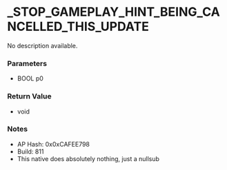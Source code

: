 # _STOP_GAMEPLAY_HINT_BEING_CANCELLED_THIS_UPDATE

No description available.

### Parameters
* BOOL p0

### Return Value
* void

### Notes
* AP Hash: 0x0xCAFEE798
* Build: 811
* This native does absolutely nothing, just a nullsub


